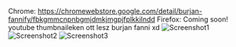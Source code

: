 Chrome: https://chromewebstore.google.com/detail/burjan-fannify/fbkgmmcnpnbgmjdmkjmgpjfplkkilndd
Firefox: Coming soon!
youtube thumbnaileken ott lesz burjan fanni xd
![Screenshot1](https://github.com/user-attachments/assets/d2f13f2b-1f73-46af-9be8-78962fedb5ca)
![Screenshot2](https://github.com/user-attachments/assets/2c94c39b-c068-4d91-9d05-42d4eb1ae398)
![Screenshot3](https://github.com/user-attachments/assets/1e73d357-4be4-4966-80ff-2f03239ff2ed)
